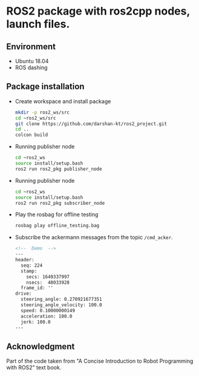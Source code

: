 # ROS2 package with ros2cpp nodes, launch files.

## Environment
* Ubuntu 18.04
* ROS dashing

## Package installation


* Create workspace and install package
  
  ```bash
  mkdir -p ros2_ws/src
  cd ~ros2_ws/src
  git clone https://github.com/darshan-kt/ros2_project.git
  cd ..
  colcon build
  ```

* Running publisher node
  ```bash
  cd ~ros2_ws
  source install/setup.bash
  ros2 run ros2_pkg publisher_node
  ```
* Running publisher node
  ```bash
  cd ~ros2_ws
  source install/setup.bash
  ros2 run ros2_pkg subscriber_node
  ```

* Play the rosbag for offline testing
  ```bash
  rosbag play offline_testing.bag
  ```

* Subscribe the ackermann messages from the topic `/cmd_acker`.
  ```xml
  <!--  Demo  -->
  ---
  header: 
    seq: 224
    stamp: 
      secs: 1649337997
      nsecs:  48033928
    frame_id: ''
  drive: 
    steering_angle: 0.270921677351
    steering_angle_velocity: 100.0
    speed: 0.10000000149
    acceleration: 100.0
    jerk: 100.0
  ---
  ```

## Acknowledgment

Part of the code taken from "A Concise Introduction to Robot Programming with ROS2" text book. 